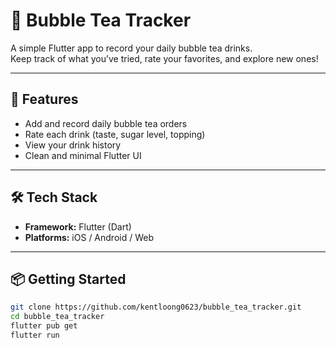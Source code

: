 # 🧋 Bubble Tea Tracker

A simple Flutter app to record your daily bubble tea drinks.  
Keep track of what you’ve tried, rate your favorites, and explore new ones!

---

## 🚀 Features
- Add and record daily bubble tea orders  
- Rate each drink (taste, sugar level, topping)  
- View your drink history  
- Clean and minimal Flutter UI  

---

## 🛠️ Tech Stack
- **Framework:** Flutter (Dart)  
- **Platforms:** iOS / Android / Web  

---

## 📦 Getting Started
```bash
git clone https://github.com/kentloong0623/bubble_tea_tracker.git
cd bubble_tea_tracker
flutter pub get
flutter run
